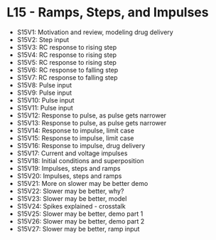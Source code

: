 # L15 - Ramps, Steps, and Impulses

* S15V1: Motivation and review, modeling drug delivery
* S15V2: Step input
* S15V3: RC response to rising step
* S15V4: RC response to rising step
* S15V5: RC response to rising step
* S15V6: RC response to falling step
* S15V7: RC response to falling step
* S15V8: Pulse input
* S15V9: Pulse input
* S15V10: Pulse input
* S15V11: Pulse input
* S15V12: Response to pulse, as pulse gets narrower
* S15V13: Response to pulse, as pulse gets narrower
* S15V14: Response to impulse, limit case
* S15V15: Response to impulse, limit case
* S15V16: Response to impulse, drug delivery
* S15V17: Current and voltage impulses
* S15V18: Initial conditions and superposition
* S15V19: Impulses, steps and ramps
* S15V20: Impulses, steps and ramps
* S15V21: More on slower may be better demo
* S15V22: Slower may be better, why?
* S15V23: Slower may be better, model
* S15V24: Spikes explained - crosstalk
* S15V25: Slower may be better, demo part 1
* S15V26: Slower may be better, demo part 2
* S15V27: Slower may be better, ramp input

[-edX-Video]:
[-edX-Video]:
[-edX-Video]:
[-edX-Video]:
[-edX-Video]:
[-edX-Video]:

[S-Amazon-S3]:
[S-Amazon-S3]:
[S-Amazon-S3]:
[S-Amazon-S3]:
[S-Amazon-S3]:
[S-Amazon-S3]:
[S-Amazon-S3]:
[S-Amazon-S3]:
